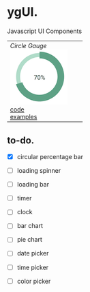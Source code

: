 # ygUI. 
Javascript UI Components

|          |            |   |
| ------------- |:-------------:| -----:|
| *Circle Gauge* <br> ![circlegauge](./CircleGauge/docs/eximg.png) <br> [code](./CircleGauge) <br> [examples](https://yeonjuan.github.io/ygui/circlegauge.html) |  |  |

## to-do.  
- [x] circular percentage bar
- [ ] loading spinner
- [ ] loading bar
- [ ] timer
- [ ] clock
- [ ] bar chart
- [ ] pie chart
- [ ] date picker
- [ ] time picker
- [ ] color picker

